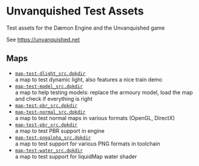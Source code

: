 Unvanquished Test Assets
========================

Test assets for the Dæmon Engine and the Unvanquished game

See https://unvanquished.net

Maps
----

- [`map-test-dlight_src.dpkdir`](src/map-test-dlight_src.dpkdir)  
  a map to test dynamic light, also features a nice train demo
- [`map-test-model_src.dpkdir`](src/map-test-model_src.dpkdir)  
  a map to help testing models: replace the armoury model, load the map and check if everything is right
- [`map-test-pbr_src.dpkdir`](src/map-test-pbr_src.dpkdir)  
- [`map-test-normal_src.dpkdir`](src/map-test-normal_src.dpkdir)  
  a map to test normal maps in various formats (OpenGL, DirectX)
- [`map-test-pbr_src.dpkdir`](src/map-test-pbr_src.dpkdir)  
  a map to test PBR support in engine
- [`map-test-pngalpha_src.dpkdir`](src/map-test-pngalpha_src.dpkdir)  
  a map to test support for various PNG formats in toolchain
- [`map-test-water_src.dpkdir`](src/map-test-water_src.dpkdir)  
  a map to test support for liquidMap water shader
